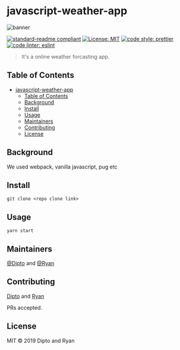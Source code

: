 # javascript-weather-app

![banner](media/Weather-app.gif)

[![standard-readme compliant](https://img.shields.io/badge/standard--readme-OK-green.svg?style=flat-square)](https://github.com/RichardLitt/standard-readme)
[![License: MIT](https://img.shields.io/badge/License-MIT-yellow.svg)](https://opensource.org/licenses/MIT)
[![code style: prettier](https://img.shields.io/badge/code_style-prettier-ff69b4.svg?style=flat-square)](https://github.com/prettier/prettier)
[![code linter: eslint](https://img.shields.io/badge/linter-eslint-blue)](https://github.com/eslint/eslint)

> It&#39;s a online weather forcasting app.

## Table of Contents

- [javascript-weather-app](#javascript-weather-app)
  - [Table of Contents](#table-of-contents)
  - [Background](#background)
  - [Install](#install)
  - [Usage](#usage)
  - [Maintainers](#maintainers)
  - [Contributing](#contributing)
  - [License](#license)

## Background

We used webpack, vanilla javascript, pug etc

## Install

```
git clone <repo clone link>
```

## Usage

```
yarn start
```

## Maintainers

[@Dipto](https://github.com/dipto0321) and [@Ryan](https://github.com/rvvergara)

## Contributing

[Dipto](https://github.com/dipto0321) and [Ryan](https://github.com/rvvergara)

PRs accepted.

## License

MIT © 2019 Dipto and Ryan
